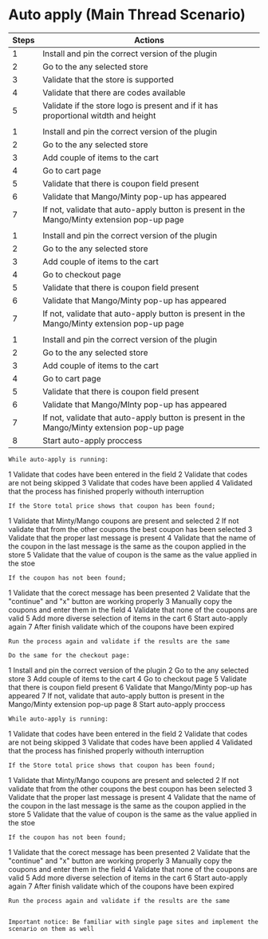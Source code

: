 # Auto apply (Main Thread Scenario)

|Steps                            |	Actions                                          |
|---------------------------------|---------------------------------------------------------------------------------------------------|
|1	                              |Install and pin the correct version of the plugin                                                  |
|2	                              |Go to the any selected store                                                                       |
|3	                              |Validate that the store is supported                                                               |
|4	                              |Validate that there are codes available                                                            |
|5	                              |Validate if the store logo is present and if it has proportional witdth and height                 |
|				      |													  |
|1				      |Install and pin the correct version of the plugin|
|2				      | Go to the any selected store|
|3	                              | Add couple of items to the cart|
|4	                              | Go to cart page|
|5	                              | Validate that there is coupon field present|
|6	                              | Validate that Mango/Minty pop-up has appeared|
|7	                              | If not, validate that auto-apply button is present in the Mango/Minty extension pop-up page|
|				      ||
|1				      |Install and pin the correct version of the plugin|
|2	                              | Go to the any selected store|
|3	                              | Add couple of items to the cart|
|4	                              | Go to checkout page|
|5	                              | Validate that there is coupon field present|
|6	                              | Validate that Mango/Minty pop-up has appeared|
|7	                              | If not, validate that auto-apply button is present in the Mango/Minty extension pop-up page|
|				      ||
|1	                              | Install and pin the correct version of the plugin|
|2				      | Go to the any selected store|
|3				      | Add couple of items to the cart|
|4				      | Go to cart page|
|5				      | Validate that there is coupon field present|
|6				      | Validate that Mango/MInty pop-up has appeared|
|7				      | If not, validate that auto-apply button is present in the Mango/Minty extension pop-up page|
|8				      | Start auto-apply proccess|
	
	While auto-apply is running:
	
1	Validate that codes have been entered in the field
2	Validate that codes are not being skipped
3	Validate that codes have been applied
4	Validated that the process has finished properly withouth interruption
	
	If the Store total price shows that coupon has been found;
	
1	Validate that Minty/Mango coupons are present and selected
2	If not validate that from the other coupons the best coupon has been selected
3	Validate that the proper last message is present
4	Validate that the name of the coupon in the last message is the same as the coupon applied in the store
5	Validate that the value of coupon is the same as the value applied in the stoe
	
	If the coupon has not been found;
	
1	Validate that the corect message has been presented
2	Validate that the "continue" and "x" button are working properly
3	Manually copy the coupons and enter them in the field
4	Validate that none of the coupons are valid
5	Add more diverse selection of items in the cart
6	Start auto-apply again
7	After finish validate which of the coupons have been expired
	
	Run the process again and validate if the results are the same
	
	Do the same for the checkout page:
	
1	Install and pin the correct version of the plugin
2	Go to the any selected store
3	Add couple of items to the cart
4	Go to checkout page
5	Validate that there is coupon field present
6	Validate that Mango/Minty pop-up has appeared
7	If not, validate that auto-apply button is present in the Mango/Minty extension pop-up page
8	Start auto-apply proccess
	
	While auto-apply is running:
	
1	Validate that codes have been entered in the field
2	Validate that codes are not being skipped
3	Validate that codes have been applied
4	Validated that the process has finished properly withouth interruption
	
	If the Store total price shows that coupon has been found;
	
1	Validate that Minty/Mango coupons are present and selected
2	If not validate that from the other coupons the best coupon has been selected
3	Validate that the proper last message is present
4	Validate that the name of the coupon in the last message is the same as the coupon applied in the store
5	Validate that the value of coupon is the same as the value applied in the stoe
	
	If the coupon has not been found;
	
1	Validate that the corect message has been presented
2	Validate that the "continue" and "x" button are working properly
3	Manually copy the coupons and enter them in the field
4	Validate that none of the coupons are valid
5	Add more diverse selection of items in the cart
6	Start auto-apply again
7	After finish validate which of the coupons have been expired
	
	Run the process again and validate if the results are the same
	
	
	Important notice: Be familiar with single page sites and implement the scenario on them as well
